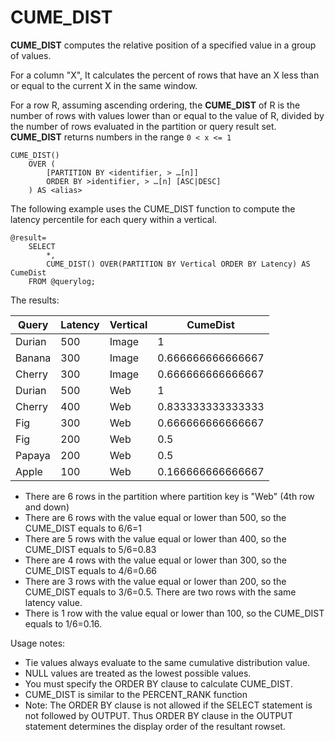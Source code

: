 # CUME\_DIST

**CUME\_DIST** computes the relative position of a specified value in a group of values.

For a column "X", It calculates the percent of rows that have an X less than or equal to the current X in the same window.

For a row R, assuming ascending ordering, the **CUME\_DIST** of R is the number of rows with values lower than or equal to the value of R, divided by the number of rows evaluated in the partition or query result set. **CUME\_DIST** returns numbers in the range `0 < x <= 1`

```
CUME_DIST()
    OVER (
        [PARTITION BY <identifier, > …[n]]
        ORDER BY >identifier, > …[n] [ASC|DESC]
    ) AS <alias>
```

The following example uses the CUME\_DIST function to compute the latency percentile for each query within a vertical.

```
@result=
    SELECT
        *,
        CUME_DIST() OVER(PARTITION BY Vertical ORDER BY Latency) AS CumeDist
    FROM @querylog;
```

The results:

| **Query** | **Latency** | **Vertical** | **CumeDist** |
| --- | --- | --- | --- |
| Durian | 500 | Image | 1 |
| Banana | 300 | Image | 0.666666666666667 |
| Cherry | 300 | Image | 0.666666666666667 |
| Durian | 500 | Web | 1 |
| Cherry | 400 | Web | 0.833333333333333 |
| Fig | 300 | Web | 0.666666666666667 |
| Fig | 200 | Web | 0.5 |
| Papaya | 200 | Web | 0.5 |
| Apple | 100 | Web | 0.166666666666667 |

* There are 6 rows in the partition where partition key is "Web" \(4th row and down\)
* There are 6 rows with the value equal or lower than 500, so the CUME\_DIST equals to 6/6=1
* There are 5 rows with the value equal or lower than 400, so the CUME\_DIST equals to 5/6=0.83
* There are 4 rows with the value equal or lower than 300, so the CUME\_DIST equals to 4/6=0.66
* There are 3 rows with the value equal or lower than 200, so the CUME\_DIST equals to 3/6=0.5. There are two rows with the same latency value.
* There is 1 row with the value equal or lower than 100, so the CUME\_DIST equals to 1/6=0.16.

Usage notes:

* Tie values always evaluate to the same cumulative distribution value.
* NULL values are treated as the lowest possible values.
* You must specify the ORDER BY clause to calculate CUME\_DIST.
* CUME\_DIST is similar to the PERCENT\_RANK function
* Note: The ORDER BY clause is not allowed if the SELECT statement is not followed by OUTPUT. Thus ORDER BY clause in the OUTPUT statement determines the display order of the resultant rowset.



